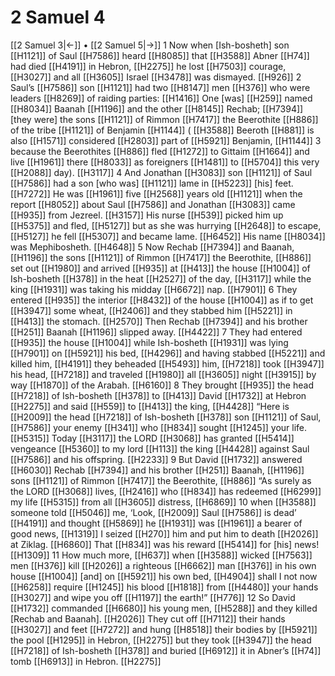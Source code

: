 # 2 Samuel 4
[[2 Samuel 3|←]] • [[2 Samuel 5|→]]
1 Now when [Ish-bosheth] son [[H1121]] of Saul [[H7586]] heard [[H8085]] that [[H3588]] Abner [[H74]] had died [[H4191]] in Hebron, [[H2275]] he lost [[H7503]] courage, [[H3027]] and all [[H3605]] Israel [[H3478]] was dismayed. [[H926]] 
2 Saul’s [[H7586]] son [[H1121]] had two [[H8147]] men [[H376]] who were leaders [[H8269]] of raiding parties: [[H1416]] One [was] [[H259]] named [[H8034]] Baanah [[H1196]] and the other [[H8145]] Rechab; [[H7394]] [they were] the sons [[H1121]] of Rimmon [[H7417]] the Beerothite [[H886]] of the tribe [[H1121]] of Benjamin [[H1144]] ( [[H3588]] Beeroth [[H881]] is also [[H1571]] considered [[H2803]] part of [[H5921]] Benjamin, [[H1144]] 
3 because the Beerothites [[H886]] fled [[H1272]] to Gittaim [[H1664]] and live [[H1961]] there [[H8033]] as foreigners [[H1481]] to [[H5704]] this very [[H2088]] day). [[H3117]] 
4 And Jonathan [[H3083]] son [[H1121]] of Saul [[H7586]] had a son [who was] [[H1121]] lame in [[H5223]] [his] feet. [[H7272]] He was [[H1961]] five [[H2568]] years old [[H1121]] when the report [[H8052]] about Saul [[H7586]] and Jonathan [[H3083]] came [[H935]] from Jezreel. [[H3157]] His nurse [[H539]] picked him up [[H5375]] and fled, [[H5127]] but as she was hurrying [[H2648]] to escape, [[H5127]] he fell [[H5307]] and became lame. [[H6452]] His name [[H8034]] was Mephibosheth. [[H4648]] 
5 Now Rechab [[H7394]] and Baanah, [[H1196]] the sons [[H1121]] of Rimmon [[H7417]] the Beerothite, [[H886]] set out [[H1980]] and arrived [[H935]] at [[H413]] the house [[H1004]] of Ish-bosheth [[H378]] in the heat [[H2527]] of the day, [[H3117]] while the king [[H1931]] was taking his midday [[H6672]] nap. [[H7901]] 
6 They entered [[H935]] the interior [[H8432]] of the house [[H1004]] as if to get [[H3947]] some wheat, [[H2406]] and they stabbed him [[H5221]] in [[H413]] the stomach. [[H2570]] Then Rechab [[H7394]] and his brother [[H251]] Baanah [[H1196]] slipped away. [[H4422]] 
7 They had entered [[H935]] the house [[H1004]] while Ish-bosheth [[H1931]] was lying [[H7901]] on [[H5921]] his bed, [[H4296]] and having stabbed [[H5221]] and killed him, [[H4191]] they beheaded [[H5493]] him, [[H7218]] took [[H3947]] his head, [[H7218]] and traveled [[H1980]] all [[H3605]] night [[H3915]] by way [[H1870]] of the Arabah. [[H6160]] 
8 They brought [[H935]] the head [[H7218]] of  Ish-bosheth [[H378]] to [[H413]] David [[H1732]] at Hebron [[H2275]] and said [[H559]] to [[H413]] the king, [[H4428]] “Here is [[H2009]] the head [[H7218]] of Ish-bosheth [[H378]] son [[H1121]] of Saul, [[H7586]] your enemy [[H341]] who [[H834]] sought [[H1245]] your life. [[H5315]] Today [[H3117]] the LORD [[H3068]] has granted [[H5414]] vengeance [[H5360]] to my lord [[H113]] the king [[H4428]] against Saul [[H7586]] and his offspring. [[H2233]] 
9 But David [[H1732]] answered [[H6030]] Rechab [[H7394]] and his brother [[H251]] Baanah, [[H1196]] sons [[H1121]] of Rimmon [[H7417]] the Beerothite, [[H886]] “As surely as the LORD [[H3068]] lives, [[H2416]] who [[H834]] has redeemed [[H6299]] my life [[H5315]] from all [[H3605]] distress, [[H6869]] 
10 when [[H3588]] someone told [[H5046]] me,  ‘Look, [[H2009]] Saul [[H7586]] is dead’ [[H4191]] and thought [[H5869]] he [[H1931]] was [[H1961]] a bearer of good news, [[H1319]] I seized [[H270]] him  and put him to death [[H2026]] at Ziklag. [[H6860]] That [[H834]] was his reward [[H5414]] for [his] news! [[H1309]] 
11 How much more, [[H637]] when [[H3588]] wicked [[H7563]] men [[H376]] kill [[H2026]] a righteous [[H6662]] man [[H376]] in his own house [[H1004]] [and] on [[H5921]] his own bed, [[H4904]] shall I not now [[H6258]] require [[H1245]] his blood [[H1818]] from [[H4480]] your hands [[H3027]] and wipe you off [[H1197]] the earth!” [[H776]] 
12 So David [[H1732]] commanded [[H6680]] his young men, [[H5288]] and they killed [Rechab and Baanah]. [[H2026]] They cut off [[H7112]] their hands [[H3027]] and feet [[H7272]] and hung [[H8518]] their bodies by [[H5921]] the pool [[H1295]] in Hebron, [[H2275]] but they took [[H3947]] the head [[H7218]] of Ish-bosheth [[H378]] and buried [[H6912]] it in Abner’s [[H74]] tomb [[H6913]] in Hebron. [[H2275]] 
